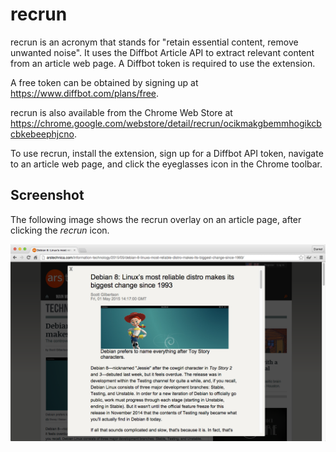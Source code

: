 recrun
======

recrun is an acronym that stands for "retain essential content, remove unwanted noise".
It uses the Diffbot Article API to extract relevant content from an article web page.
A Diffbot token is required to use the extension.

A free token can be obtained by signing up at https://www.diffbot.com/plans/free.

recrun is also available from the Chrome Web Store at
https://chrome.google.com/webstore/detail/recrun/ocikmakgbemmhogikcbcbkebeephjcno.

To use recrun, install the extension, sign up for a Diffbot API token, navigate to an
article web page, and click the eyeglasses icon in the Chrome toolbar.

Screenshot
----------

The following image shows the recrun overlay on an article page, after clicking
the *recrun* icon.

![Screenshot](screenshots/screenshot.png)
